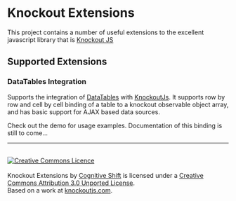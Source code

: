 Knockout Extensions
===================

This project contains a number of useful extensions to the excellent javascript library that is [Knockout JS](http://knockoutjs.com)

## Supported Extensions ##

### DataTables Integration
Supports the integration of [DataTables](http://datatables.net) with [KnockoutJs](http://knockoutjs.com).  It 
supports row by row and cell by cell binding of a table to a knockout observable object array, and has 
basic support for AJAX based data sources.

Check out the demo for usage examples.  Documentation of this binding is still to come...

---
<div><br />
<a rel="license" href="http://creativecommons.org/licenses/by/3.0/"><img alt="Creative Commons Licence" style="border-width:0" src="http://i.creativecommons.org/l/by/3.0/88x31.png" /></a><br /><br /><span xmlns:dct="http://purl.org/dc/terms/" href="http://purl.org/dc/dcmitype/InteractiveResource" property="dct:title" rel="dct:type">Knockout Extensions</span> by <a xmlns:cc="http://creativecommons.org/ns#" href="http://cogshift.com" property="cc:attributionName" rel="cc:attributionURL">Cognitive Shift</a> is licensed under a <a rel="license" href="http://creativecommons.org/licenses/by/3.0/">Creative Commons Attribution 3.0 Unported License</a>.<br />Based on a work at <a xmlns:dct="http://purl.org/dc/terms/" href="http://knockoutjs.com/" rel="dct:source">knockoutjs.com</a>.
</div>